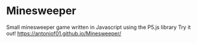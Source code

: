 # Minesweeper
Small minesweeper game written in Javascript using the P5.js library 
Try it out! https://antoniof01.github.io/Minesweeper/
